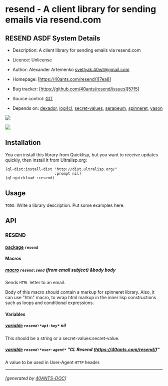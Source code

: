 <a id="x-28RESEND-DOCS-2FINDEX-3A-40README-2040ANTS-DOC-2FLOCATIVES-3ASECTION-29"></a>

# resend - A client library for sending emails via resend.com

<a id="resend-asdf-system-details"></a>

## RESEND ASDF System Details

* Description: A client library for sending emails via resend.com

* Licence: Unlicense

* Author: Alexander Artemenko <svetlyak.40wt@gmail.com>

* Homepage: [https://40ants.com/resend/][7ea8]

* Bug tracker: [https://github.com/40ants/resend/issues][57f5]

* Source control: [GIT][2e82]

* Depends on: [dexador][8347], [log4cl][7f8b], [secret-values][cd18], [serapeum][c41d], [spinneret][8175], [yason][aba2]

[![](https://github-actions.40ants.com/40ants/resend/matrix.svg?only=ci.run-tests)][f103]

![](http://quickdocs.org/badge/resend.svg)

<a id="x-28RESEND-DOCS-2FINDEX-3A-3A-40INSTALLATION-2040ANTS-DOC-2FLOCATIVES-3ASECTION-29"></a>

## Installation

You can install this library from Quicklisp, but you want to receive updates quickly, then install it from Ultralisp.org:

```
(ql-dist:install-dist "http://dist.ultralisp.org/"
                      :prompt nil)
(ql:quickload :resend)
```
<a id="x-28RESEND-DOCS-2FINDEX-3A-3A-40USAGE-2040ANTS-DOC-2FLOCATIVES-3ASECTION-29"></a>

## Usage

`TODO`: Write a library description. Put some examples here.

<a id="x-28RESEND-DOCS-2FINDEX-3A-3A-40API-2040ANTS-DOC-2FLOCATIVES-3ASECTION-29"></a>

## API

<a id="x-28RESEND-DOCS-2FINDEX-3A-3A-40RESEND-3FPACKAGE-2040ANTS-DOC-2FLOCATIVES-3ASECTION-29"></a>

### RESEND

<a id="x-28-23A-28-286-29-20BASE-CHAR-20-2E-20-22RESEND-22-29-20PACKAGE-29"></a>

#### [package](f86a) `resend`

<a id="x-28RESEND-DOCS-2FINDEX-3A-3A-7C-40RESEND-3FMacros-SECTION-7C-2040ANTS-DOC-2FLOCATIVES-3ASECTION-29"></a>

#### Macros

<a id="x-28RESEND-3ASEND-20-2840ANTS-DOC-2FLOCATIVES-3AMACRO-29-29"></a>

##### [macro](07dd) `resend:send` (from email subject) &body body

Sends `HTML` letter to an email.

Body of this macro should contain a markup for spinneret library.
Also, it can use "htm" macro, to wrap html markup in the inner
lisp constructions such as loops and conditional expressions.

<a id="x-28RESEND-DOCS-2FINDEX-3A-3A-7C-40RESEND-3FVariables-SECTION-7C-2040ANTS-DOC-2FLOCATIVES-3ASECTION-29"></a>

#### Variables

<a id="x-28RESEND-3A-2AAPI-KEY-2A-20-28VARIABLE-29-29"></a>

##### [variable](ea24) `resend:*api-key*` nil

This should be a string or a secret-values:secret-value.

<a id="x-28RESEND-3A-2AUSER-AGENT-2A-20-28VARIABLE-29-29"></a>

##### [variable](5bc3) `resend:*user-agent*` "CL Resend (https://40ants.com/resend/)"

A value to be used in User-Agent `HTTP` header.


[7ea8]: https://40ants.com/resend/
[2e82]: https://github.com/40ants/resend
[f103]: https://github.com/40ants/resend/actions
[f86a]: https://github.com/40ants/resend/blob/33dce5dd9756c8f3278557356383828c8262fc75/src/core.lisp#L1
[ea24]: https://github.com/40ants/resend/blob/33dce5dd9756c8f3278557356383828c8262fc75/src/core.lisp#L20
[5bc3]: https://github.com/40ants/resend/blob/33dce5dd9756c8f3278557356383828c8262fc75/src/core.lisp#L23
[07dd]: https://github.com/40ants/resend/blob/33dce5dd9756c8f3278557356383828c8262fc75/src/core.lisp#L52
[57f5]: https://github.com/40ants/resend/issues
[8347]: https://quickdocs.org/dexador
[7f8b]: https://quickdocs.org/log4cl
[cd18]: https://quickdocs.org/secret-values
[c41d]: https://quickdocs.org/serapeum
[8175]: https://quickdocs.org/spinneret
[aba2]: https://quickdocs.org/yason

* * *
###### [generated by [40ANTS-DOC](https://40ants.com/doc/)]
